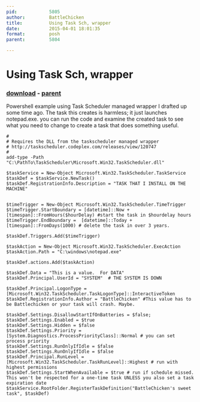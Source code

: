```yaml
---
pid:            5805
author:         BattleChicken
title:          Using Task Sch, wrapper
date:           2015-04-01 18:01:35
format:         posh
parent:         5804

---
```


# Using Task Sch, wrapper

### [download](//scripts/5805.ps1) - [parent](//scripts/5804.md)

Powershell example using Task Scheduler managed wrapper I drafted up some time ago.  The task this creates is harmless; it just launches notepad.exe.  you can run the code and examine the created task to see what you need to change to create a task that does something useful.

```posh
#
# Requires the DLL from the taskscheduler managed wrapper
# http://taskscheduler.codeplex.com/releases/view/120747
#
add-type -Path "C:\PathTo\TaskScheduler\Microsoft.Win32.TaskScheduler.dll"

$taskService = New-Object Microsoft.Win32.TaskScheduler.TaskService
$taskDef = $taskService.NewTask()
$taskDef.RegistrationInfo.Description = "TASK THAT I INSTALL ON THE MACHINE"


$timeTrigger = New-Object Microsoft.Win32.TaskScheduler.TimeTrigger
$timeTrigger.StartBoundary = [datetime]::Now + [timespan]::FromHours($hourDelay) #start the task in $hourdelay hours
$timeTrigger.EndBoundary =  [datetime]::Today + [timespan]::FromDays(1000) # delete the task in over 3 years.

$taskDef.Triggers.Add($timeTrigger)

$taskAction = New-Object Microsoft.Win32.TaskScheduler.ExecAction
$taskAction.Path = "C:\windows\notepad.exe"

$taskDef.actions.Add($taskAction)

$taskDef.Data = "This is a value.  For DATA"
$taskDef.Principal.UserId = "SYSTEM"  # THE SYSTEM IS DOWN

$taskDef.Principal.LogonType = [Microsoft.Win32.TaskScheduler.TaskLogonType]::InteractiveToken
$taskDef.RegistrationInfo.Author = "BattleChicken" #This value has to be Battlechicken or your task will crash. Maybe.

$taskDef.Settings.DisallowStartIfOnBatteries = $false;
$taskDef.Settings.Enabled = $true
$taskDef.Settings.Hidden = $false
$taskDef.Settings.Priority = [System.Diagnostics.ProcessPriorityClass]::Normal # you can set process priority
$taskDef.Settings.RunOnlyIfIdle = $false
$taskDef.Settings.RunOnlyIfIdle = $false
$taskDef.Principal.RunLevel = [Microsoft.Win32.TaskScheduler.TaskRunLevel]::Highest # run with highest permissions
$taskDef.Settings.StartWhenAvailable = $true # run if schedule missed.  This won't be respected for a one-time task UNLESS you also set a task expiration date
$taskService.RootFolder.RegisterTaskDefinition("BattleChicken's sweet task", $taskDef)
```
